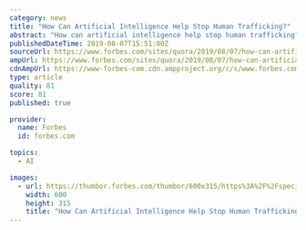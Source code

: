 ```yaml
---
category: news
title: "How Can Artificial Intelligence Help Stop Human Trafficking?"
abstract: "How can artificial intelligence help stop human trafficking? originally appeared on Quora: the place to gain and share knowledge, empowering people to learn from others and better understand the world. Answer by Emily Kennedy, Founder & President of ..."
publishedDateTime: 2019-08-07T15:51:00Z
sourceUrl: https://www.forbes.com/sites/quora/2019/08/07/how-can-artificial-intelligence-help-stop-human-trafficking/
ampUrl: https://www.forbes.com/sites/quora/2019/08/07/how-can-artificial-intelligence-help-stop-human-trafficking/amp/
cdnAmpUrl: https://www-forbes-com.cdn.ampproject.org/c/s/www.forbes.com/sites/quora/2019/08/07/how-can-artificial-intelligence-help-stop-human-trafficking/amp/
type: article
quality: 81
score: 81
published: true

provider:
  name: Forbes
  id: forbes.com

topics:
  - AI

images:
  - url: https://thumbor.forbes.com/thumbor/600x315/https%3A%2F%2Fspecials-images.forbesimg.com%2Fdam%2Fimageserve%2F1130219395%2F960x0.jpg%3Ffit%3Dscale
    width: 600
    height: 315
    title: "How Can Artificial Intelligence Help Stop Human Trafficking?"
---
```

